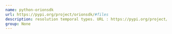 ```yaml
---
name: python-orionsdk
url: https://pypi.org/project/orionsdk/#files
description: resolution temporal types. URL : https://pypi.org/project/orionsdk/#files Groups : None
group: None
---
```

